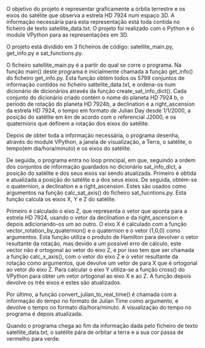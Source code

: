 O objetivo do projeto é representar graficamente a órbita terrestre e os eixos do satélite que observa a estrela HD 7924 num espaço 3D. A informação necessária para esta representação está toda contida no ficheiro de texto satellite_data.txt. O projeto foi realizado com o Python e o module VPython para as representações em 3D.

O projeto está dividido em 3 ficheiros de código: satellite_main.py, get_info.py e sat_functions.py.

O ficheiro satellite_main.py é a partir do qual se corre o programa. Na função main() deste programa é inicialmente chamada a função get_info() do ficheiro get_info.py. Esta função obtém todos os 5799 conjuntos de informação contidos no ficheiro sattelite_data.txt, e ordena-os num dicionário de dicionários através da função create_sat_info_dict(). Cada conjunto do dicionário criado contém o nome do planeta HD 7924 b, o período de rotação do planeta HD 7924b, a declination e a right_ascension da estrela HD 7924, o tempo em formato de Julian Day desde 1/1/2000, a posição do satélite em km de acordo com o referencial J2000, e os quaternions que definem a rotação dos eixos do satélite.

Depois de obter toda a informação necessária, o programa desenha, através do module VPython, a janela de visualização, a Terra, o satélite, o tempo(em dia/hora/minuto) e os eixos do satélite.

De seguida, o programa entra no loop principal, em que, seguindo a ordem dos conjuntos de informação guardados no dicionário sat_info_dict, a posição do satélite e dos seus eixos vai sendo atualizada. Primeiro é obtida e atualizada a posição do satélite e a dos seus eixos. De seguida, obtém-se o quaternion, a declination e a right_ascension. Estes são usados como argumentos na função calc_sat_axis() do ficheiro sat_fucntions.py. Esta função calcula os eixos X, Y e Z do satélite. 

Primeiro é calculado o eixo Z, que representa o vetor que aponta para a estrela HD 7924, usando o vetor da declination e da right_ascension e depois adicionando-os um ao outro. 
O eixo X é calculado com a função vector_rotation_by_quaternion() e o quaternion e o vetor (1,0,0) como argumentos. Esta função utiliza o produto de Hamilton para devolver o vetor resultante da rotação, mas devido a um possível erro de cálculo, este vector não é ortogonal ao vetor do eixo Z, e por isso tem que ser chamada a função calc_x_axis(), com o vetor do eixo Z e o vetor resultante da rotação como argumentos, que devolve um vetor de para X que é ortogonal ao vetor do eixo Z.
Para calcular o eixo Y utiliza-se a função cross() do VPython para obter um vetor ortogonal ao eixo X e ao Z.
A função depois devolve os três eixos e estes são atualizados.

Por último, a função convert_julian_to_real_time() é chamada com a informação do tempo no formato de Julian Time como argumento, e devolve o tempo no formato dia/hora/minuto. A visualização do tempo no programa é depois atualizada.

Quando o programa chega ao fim da informação dada pelo ficheiro de texto satellite_data.txt, o satélite pára de orbitar a terra e a sua cor passa de vermelho para verde.
